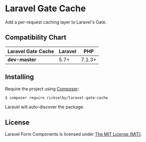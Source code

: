 Laravel Gate Cache
==================

Add a per-request caching layer to Laravel's Gate. 

## Compatibility Chart

| Laravel Gate Cache | Laravel | PHP    |
|--------------------|---------|--------|
| **dev-master**     | 5.7+    | 7.1.3+ |

## Installing

Require the project using [Composer](https://getcomposer.org):

```bash
$ composer require rickselby/laravel-gate-cache
```

Laravel will auto-discover the package.

## License

Laravel Form Components is licensed under [The MIT License (MIT)](LICENSE).
